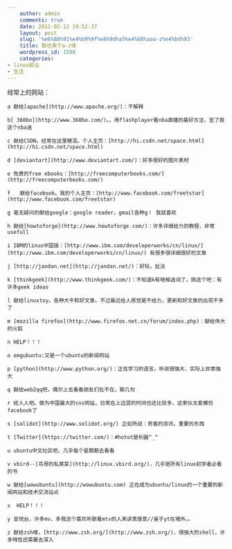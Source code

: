 ```yaml
---
    author: admin
    comments: true
    date: 2011-02-11 19:52:37
    layout: post
    slug: '%e6%88%91%e4%b9%9f%e6%9d%a5%e4%b8%aaa-z%e4%bd%93'
    title: 我也来个a-z体
    wordpress_id: 1598
    categories:
- linux前沿
- 生活
---
```


经常上的网站：

    a 献给[apache](http://www.apache.org/)：不解释

    b[ 360bo](http://www.360bo.com/)。。用flashplayer看nba直播的最好方法，苦了我这个nba迷

    c 献给CSDN，经常在这里瞎混。个人主页：[http://hi.csdn.net/space.html](http://hi.csdn.net/space.html)

    d [deviantart](http://www.deviantart.com/)：好多很好的图片素材

    e 免费的free ebooks：[http://freecomputerbooks.com/](http://freecomputerbooks.com/)

    f   献给facebook。我的个人主页：[http://www.facebook.com/freetstar](http://www.facebook.com/freetstar)

    g 毫无疑问的献给google：google reader，gmail各种g！ 我就喜欢

    h 献给[howtoforge](http://www.howtoforge.com/)：许多详细给力的教程，非常usefull

    i IBM的linux中国版：[http://www.ibm.com/developerworks/cn/linux/](http://www.ibm.com/developerworks/cn/linux/) 有很多很详细很好的文章

    j [http://jandan.net](http://jandan.net/)：好玩，扯淡

    k [thinkgeek](http://www.thinkgeek.com/)：不知道k有啥候选词了，挑这个吧：有许多geek ideas

    l 献给linuxtoy。各种大牛和好文章。不过最近给人感觉是不给力，更新和好文章的出现不多了

    m [mozilla firefox](http://www.firefox.net.cn/forum/index.php)：献给伟大的火狐

    n ﻿﻿﻿HELP！！！

    o omgubuntu:又是一个ubuntu的新闻网站

    p [python](http://www.python.org/)：正在学习的语言，听说很强大，实际上非常强大

    q 献给web2qq吧，偶尔上去看看朋友们在不在，聊几句

    r 给人人吧。做为中国最大的sns网站，日常在上边混的时间也还比较多，这家伙太爱模仿facebook了

    s [solidot](http://www.solidot.org/) 正如所说：奇客的资讯，重要的东西

    t [Twitter](https://twitter.com/)：#hotot是利器^_^

    u ubuntu中文社区吧，几乎每个星期都去看看

    v vbird--[鸟哥的私房菜](http://linux.vbird.org/)，几乎是所有linux初学者必看的书

    w 献给[wowubuntu](http://wowubuntu.com) 正在成为ubuntu/linux的一个重要的新闻网站和技术交流站点

    x  HELP！！！

    y 音悦台，许多mv，多我这个喜欢听歌看mtv的人来讲真惬意//鉴于yt在墙外。。

    z 献给zsh喽，[http://www.zsh.org/](http://www.zsh.org/)，很强大的shell，许多特性还需要去深入
